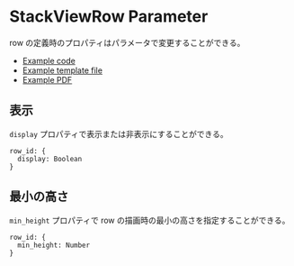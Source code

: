 # StackViewRow Parameter

row の定義時のプロパティはパラメータで変更することができる。

- [Example code](test_section_report_stack_view_row_parameters.rb)
- [Example template file](template.tlf)
- [Example PDF](expect.pdf)

## 表示

`display` プロパティで表示または非表示にすることができる。

```
row_id: {
  display: Boolean
}
```

## 最小の高さ

`min_height` プロパティで row の描画時の最小の高さを指定することができる。

```
row_id: {
  min_height: Number
}
